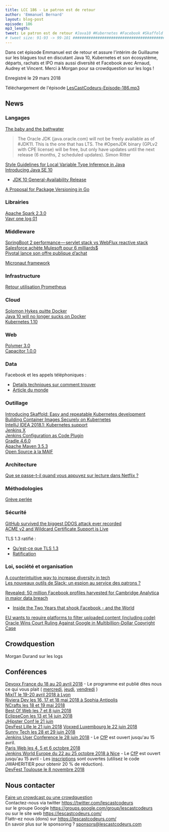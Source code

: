 ```yaml
---
title: LCC 186 - Le patron est de retour
author: 'Emmanuel Bernard'
layout: blog-post
episode: 186
mp3_length:
tweet: Le patron est de retour #Java10 #Kubernetes #Facebook #Skaffold #CambridgeAnalytics #Logs
# tweet size: 91-93 -> 99-101 #######################################################################
---
```

Dans cet épisode Emmanuel est de retour et assure l'intérim de Guillaume sur les blagues tout en discutant Java 10, Kubernetes et son écosystème, départs, rachats et IPO mais aussi diversité et Facebook avec Arnaud, Audrey et Vincent. Merci à Morgan pour sa crowdquestion sur les logs !

Enregistré le 29 mars 2018

Téléchargement de l'épisode [LesCastCodeurs-Episode-186.mp3](http://traffic.libsyn.com/lescastcodeurs/LesCastCodeurs-Episode-186.mp3)

## News

### Langages

[The baby and the bathwater](http://mail.openjdk.java.net/pipermail/jigsaw-dev/2018-March/013689.html)  
> The Oracle JDK (java.oracle.com) will not be freely available as of #JDK11. This is the one that has LTS. The #OpenJDK binary (GPLv2 with CPE license) will be free, but only have updates until the next release (6 months, 2 scheduled updates).
> Simon Ritter

[Style Guidelines for Local Variable Type Inference in Java](http://openjdk.java.net/projects/amber/LVTIstyle.html)  
[Introducing Java SE 10](https://blogs.oracle.com/java-platform-group/introducing-java-se-10)  
* [JDK 10 General-Availability Release](http://jdk.java.net/10/)  

[A Proposal for Package Versioning in Go](https://blog.golang.org/versioning-proposal)  

### Librairies

[Apache Spark 2.3.0](https://spark.apache.org/releases/spark-release-2-3-0.html)  
[Vavr one log 01](http://blog.vavr.io/vavr-one-log-01/amp/?__twitter_impression=true)  

### Middleware

[SpringBoot 2 performance — servlet stack vs WebFlux reactive stack
](https://medium.com/@the.raj.saxena/springboot-2-performance-servlet-stack-vs-webflux-reactive-stack-528ad5e9dadc)  
[Salesforce achète Mulesoft pour 6 milliards$](http://www.lemagit.fr/actualites/252437257/En-rachetant-MuleSoft-Salesforce-lance-son-9eme-Cloud)  
[Pivotal lance son offre publique d’achat](https://t.co/0c692Oa6LJ)  

[Micronaut framework](https://t.co/6AOYX2PIoq)  

### Infrastructure

[Retour utilisation Prometheus](https://medium.com/@andrewhowdencom/on-prometheus-45a2aeea5994)  

### Cloud

[Solomon Hykes quitte Docker](https://blog.docker.com/2018/03/au-revoir/)  
[Java 10 will no longer sucks on Docker](https://www.opsian.com/blog/java-on-docker/)  
[Kubernetes 1.10](https://cloudplatform.googleblog.com/2018/03/Kubernetes-1-10-an-insider-take-on-whats-new.html)  

### Web

[Polymer 3.0](https://www.polymer-project.org/blog/2018-03-23-polymer-3-latest-preview.html)  
[Capacitor 1.0.0](https://blog.ionicframework.com/announcing-capacitor-1-0-0-alpha/)  

### Data

Facebook et les appels téléphoniques :

* [Details techniques sur comment trouver](https://twitter.com/mat_johnson/status/977325434030428160)
* [Article du monde](http://abonnes.lemonde.fr/pixels/article/2018/03/26/appels-sms-relations-amoureuses-ces-donnees-que-facebook-collecte-et-conserve_5276721_4408996.html)

### Outillage

[Introducing Skaffold: Easy and repeatable Kubernetes development](https://cloudplatform.googleblog.com/2018/03/introducing-Skaffold-Easy-and-repeatable-Kubernetes-development.html)  
[Building Container Images Securely on Kubernetes](https://blog.jessfraz.com/post/building-container-images-securely-on-kubernetes/)   
[IntelliJ IDEA 2018.1: Kubernetes support](https://blog.jetbrains.com/idea/2018/03/intellij-idea-2018-1-kubernetes-support/)  
[Jenkins X](https://jenkins.io/blog/2018/03/19/introducing-jenkins-x/)  
[Jenkins Configuration as Code Plugin](https://github.com/jenkinsci/configuration-as-code-plugin)   
[Gradle 4.6.0](https://docs.gradle.org/4.6/release-notes.html)  
[Apache Maven 3.5.3](https://maven.apache.org/docs/3.5.3/release-notes.html)  
[Open Source à la MAIF](https://medium.com/oss-by-maif/open-source-%C3%A0-la-maif-gen%C3%A8se-et-ambition-6e7b2bc3d93d)  
 
### Architecture

[Que se passe-t-il quand vous appuyez sur lecture dans Netflix ?](https://www.macg.co/ailleurs/2018/03/que-se-passe-t-il-quand-vous-appuyez-sur-lecture-dans-netflix-101639)  

### Méthodologies

[Grève perlée](https://twitter.com/crowdagger/status/977319251307528192?s=21)  

### Sécurité

[GitHub survived the biggest DDOS attack ever recorded](https://www.wired.com/story/github-ddos-memcached/)  
[ACME v2 and Wildcard Certificate Support is Live](https://community.letsencrypt.org/t/acme-v2-and-wildcard-certificate-support-is-live/55579)  

TLS 1.3 ratifié :

* [Qu’est-ce que TLS 1.3](https://blog.cloudflare.com/tls-1-3-overview-and-q-and-a/)
* [Ratification](https://www.ietf.org/mail-archive/web/ietf-announce/current/msg17592.html)

### Loi, société et organisation

[A counterintuitive way to increase diversity in tech](https://medium.com/@rachelnabors/a-counterintuitive-way-to-increase-diversity-in-tech-31aea2ce6a50)  
[Les nouveaux outils de Slack: un espion au service des patrons ?](https://www.numerama.com/tech/337732-les-nouveaux-outils-de-slack-un-espion-au-service-des-patrons.html/amp)  

[Revealed: 50 million Facebook profiles harvested for Cambridge Analytica in major data breach](https://www.theguardian.com/news/2018/mar/17/cambridge-analytica-facebook-influence-us-election)  

* [Inside the Two Years that shook Facebook - and the World](https://www.wired.com/story/inside-facebook-mark-zuckerberg-2-years-of-hell/)  

[EU wants to require platforms to filter uploaded content (including code)](https://blog.github.com/2018-03-14-eu-proposal-upload-filters-code/)  
[Oracle Wins Court Ruling Against Google in Multibillion-Dollar Copyright Case](https://www.wsj.com/articles/oracle-wins-court-ruling-against-google-in-long-running-copyright-case-1522164091)  

## Crowdquestion

Morgan Durand sur les logs

## Conférences

[Devoxx France du 18 au 20 avril 2018](https://www.devoxx.fr/) - Le programme est publié dites nous ce qui vous plait ( [mercredi](http://cfp.devoxx.fr/2018/byday/wed), [jeudi](http://cfp.devoxx.fr/2018/byday/thu), [vendredi](http://cfp.devoxx.fr/2018/byday/fri) )   
[MixIT le 19-20 avril 2018 à Lyon](https://mixitconf.org)  
[Riviera Dev les 16, 17 et 18 mai 2018 à Sophia Antipolis](http://rivieradev.fr/)  
[NCrafts les 18 et 19 mai 2018](http://ncrafts.io/)  
[Best Of Web les 7 et 8 juin 2018](http://bestofweb.paris/)  
[EclipseCon les 13 et 14 juin 2018](https://www.eclipsecon.org/france2018/)  
[JHipster Conf le 21 juin](https://jhipster-conf.github.io)  
[DevFest Lille le 21 juin 2018](https://devfest.gdglille.org/)
[Voxxed Luxembourg le 22 juin 2018](https://voxxeddays.com/luxembourg/)  
[Sunny Tech les 28 et 29 juin 2018](https://sunny-tech.io/)  
[Jenkins User Conference le 28 juin 2018](https://juc-paris.jfrog.com/?utm_source=save_the_date_CFP&utm_medium=email&utm_campaign=JUC_FR) - Le [CfP](https://sessionize.com/JUC-France/) est ouvert jusqu'au 15 avril.   
[Paris Web les 4, 5 et 6 octobre 2018](https://www.paris-web.fr/)  
[Jenkins World Europe du 22 au 25 octobre 2018 à Nice](https://www.cloudbees.com/jenkinsworld/home) - Le [CfP](https://jenkinsworld2018cfp.hubb.me/) est ouvert jusqu'au 15 avril - Les [inscriptions](http://www.cvent.com/events/jenkins-world-europe-2018/event-summary-fb6af2c215b24322bb9fc64d0d0aae7a.aspx?RefID=cbsum) sont ouvertes (utilisez le code JWAHERITIER pour obtenir 20 % de réduction).  
[DevFest Toulouse le 8 novembre 2018](https://devfesttoulouse.fr/)  

## Nous contacter

[Faire un crowdcast ou une crowdquestion](https://lescastcodeurs.com/crowdcasting/)  
Contactez-nous via twitter <https://twitter.com/lescastcodeurs>  
sur le groupe Google <https://groups.google.com/group/lescastcodeurs>  
ou sur le site web <https://lescastcodeurs.com/>  
Flattr-ez nous (dons) sur <https://lescastcodeurs.com/>  
En savoir plus sur le sponsoring ? <sponsors@lescastcodeurs.com>
